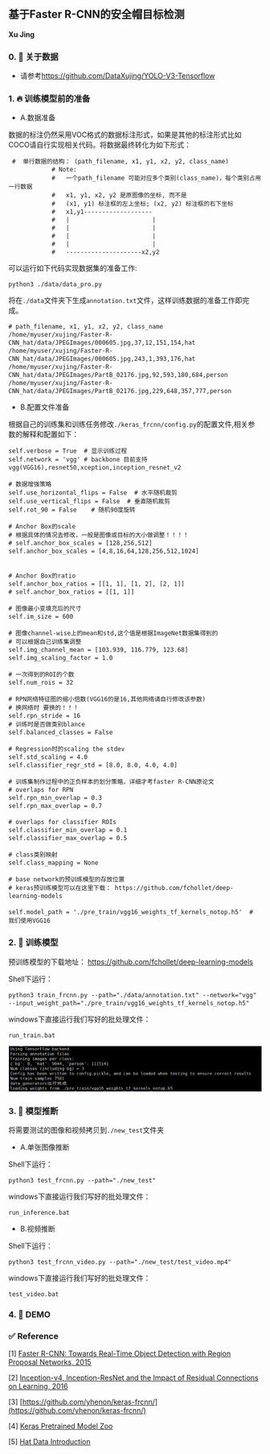 ## 基于Faster R-CNN的安全帽目标检测

**Xu Jing**

### 0. :bug: 关于数据

+ 请参考<https://github.com/DataXujing/YOLO-V3-Tensorflow>

### 1. :fire: 训练模型前的准备

+ A.数据准备

数据的标注仍然采用VOC格式的数据标注形式，如果是其他的标注形式比如COCO请自行实现相关代码。将数据最终转化为如下形式：

```
 #  单行数据的结构： (path_filename, x1, y1, x2, y2, class_name)
            # Note:
            #   一个path_filename 可能对应多个类别(class_name)，每个类别占用一行数据
            #   x1, y1, x2, y2 是原图像的坐标, 而不是
            #   (x1, y1) 标注框的左上坐标; (x2, y2) 标注框的右下坐标
            #   x1,y1-------------------
            #   |                       |
            #   |                       |
            #   |                       |
            #   |                       |
            #   ---------------------x2,y2
```

可以运行如下代码实现数据集的准备工作:

```
python3 ./data/data_pro.py
```

将在`./data`文件夹下生成`annotation.txt`文件，这样训练数据的准备工作即完成。

```
# path_filename, x1, y1, x2, y2, class_name
/home/myuser/xujing/Faster-R-CNN_hat/data/JPEGImages/000605.jpg,37,12,151,154,hat
/home/myuser/xujing/Faster-R-CNN_hat/data/JPEGImages/000605.jpg,243,1,393,176,hat
/home/myuser/xujing/Faster-R-CNN_hat/data/JPEGImages/PartB_02176.jpg,92,593,180,684,person
/home/myuser/xujing/Faster-R-CNN_hat/data/JPEGImages/PartB_02176.jpg,229,648,357,777,person
```


+ B.配置文件准备

根据自己的训练集和训练任务修改`./keras_frcnn/config.py`的配置文件,相关参数的解释和配置如下：

```
self.verbose = True  # 显示训练过程
self.network = 'vgg' # backbone 目前支持vgg(VGG16),resnet50,xception,inception_resnet_v2

# 数据增强策略
self.use_horizontal_flips = False  # 水平随机裁剪
self.use_vertical_flips = False  # 垂直随机裁剪
self.rot_90 = False    # 随机90度旋转

# Anchor Box的scale
# 根据具体的情况去修改，一般是图像或目标的大小做调整！！！！
# self.anchor_box_scales = [128,256,512]
self.anchor_box_scales = [4,8,16,64,128,256,512,1024]


# Anchor Box的ratio
self.anchor_box_ratios = [[1, 1], [1, 2], [2, 1]]
# self.anchor_box_ratios = [[1, 1]]

# 图像最小变填充后的尺寸
self.im_size = 600

# 图像channel-wise上的mean和std,这个值是根据ImageNet数据集得到的
# 可以根据自己训练集调整
self.img_channel_mean = [103.939, 116.779, 123.68]
self.img_scaling_factor = 1.0

# 一次得到的ROI的个数
self.num_rois = 32

# RPN网络特征图的缩小倍数(VGG16的是16,其他网络请自行修改该参数)
# 换网络时 要换的！！！
self.rpn_stride = 16
# 训练时是否做类别blance
self.balanced_classes = False

# Regression时的scaling the stdev
self.std_scaling = 4.0
self.classifier_regr_std = [8.0, 8.0, 4.0, 4.0]

# 训练集制作过程中的正负样本的划分策略，详细才考faster R-CNN原论文
# overlaps for RPN
self.rpn_min_overlap = 0.3
self.rpn_max_overlap = 0.7

# overlaps for classifier ROIs
self.classifier_min_overlap = 0.1
self.classifier_max_overlap = 0.5

# class类别映射
self.class_mapping = None

# base network的预训练模型的存放位置
# keras预训练模型可以在这里下载： https://github.com/fchollet/deep-learning-models

self.model_path = './pre_train/vgg16_weights_tf_kernels_notop.h5'  # 我们使用VGG16

```


### 2. :racehorse: 训练模型

预训练模型的下载地址： <https://github.com/fchollet/deep-learning-models>

Shell下运行：

```
python3 train_frcnn.py --path="./data/annotation.txt" --network="vgg" --input_weight_path="./pre_train/vgg16_weights_tf_kernels_notop.h5"
```

windows下直接运行我们写好的批处理文件：

```
run_train.bat
```

![](./static/train_0.png)


### 3. :rocket: 模型推断

将需要测试的图像和视频拷贝到`./new_test`文件夹

+ A.单张图像推断

Shell下运行：

```
python3 test_frcnn.py --path="./new_test"
```

windows下直接运行我们写好的批处理文件：
```
run_inference.bat
```

+ B.视频推断

Shell下运行：

```
python3 test_frcnn_video.py --path="./new_test/test_video.mp4"
```

windows下直接运行我们写好的批处理文件：
```
test_video.bat
```

### 4. :tada: DEMO


###  :white_check_mark: Reference

[1] [Faster R-CNN: Towards Real-Time Object Detection with Region Proposal Networks, 2015](https://arxiv.org/pdf/1506.01497.pdf) 

[2] [Inception-v4, Inception-ResNet and the Impact of Residual Connections on Learning, 2016](https://arxiv.org/pdf/1602.07261.pdf) 

[3] [https://github.com/yhenon/keras-frcnn/](https://github.com/yhenon/keras-frcnn/)

[4] [Keras Pretrained Model Zoo](https://github.com/fchollet/deep-learning-models)

[5] [Hat Data Introduction](https://github.com/DataXujing/YOLO-V3-Tensorflow)

